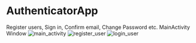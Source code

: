 # AuthenticatorApp
Register users, Sign in, Confirm email, Change Password etc.
MainActivity Window
![main_activity](https://user-images.githubusercontent.com/92838421/147800048-76c7b341-ea38-4170-b9d1-68af972322bd.png)
![register_user](https://user-images.githubusercontent.com/92838421/147800149-0b56b364-9ec4-4f6e-9b38-cbb55751d04b.png)
![login_user](https://user-images.githubusercontent.com/92838421/147800152-14ada3df-34fb-45f9-ac99-43e58bf21c54.png)
